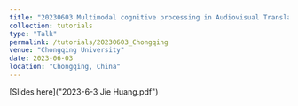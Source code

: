 ```yaml
---
title: "20230603 Multimodal cognitive processing in Audiovisual Translation (Chongqing University)"
collection: tutorials
type: "Talk"
permalink: /tutorials/20230603_Chongqing
venue: "Chongqing University"
date: 2023-06-03
location: "Chongqing, China"
---
```


[Slides here]("2023-6-3 Jie Huang.pdf")


